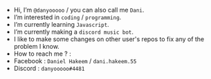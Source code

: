 - Hi, I’m `@danyooooo` / you can also call me `Dani`.
- I’m interested in `coding` / `programming`.
- I’m currently learning `Javascript`.
- I’m currently making a `discord music bot`.
- I like to make some changes on other user's repos to fix any of the problem I know.
- How to reach me ? :
- Facebook : `Daniel Hakeem` / `dani.hakeem.55`
- Discord : `danyooooo#4481`

<!---
danyooooo/danyooooo is a ✨ special ✨ repository because its `README.md` (this file) appears on your GitHub profile.
You can click the Preview link to take a look at your changes.
--->
